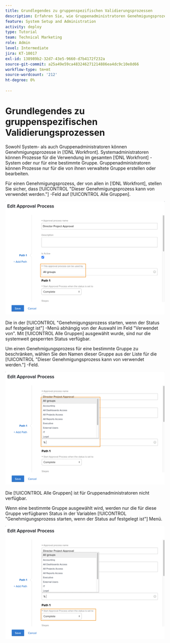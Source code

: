 ```yaml
---
title: Grundlegendes zu gruppenspezifischen Validierungsprozessen
description: Erfahren Sie, wie Gruppenadministratoren Genehmigungsprozesse für die von ihnen verwalteten Gruppen erstellen oder bearbeiten können.
feature: System Setup and Administration
activity: deploy
type: Tutorial
team: Technical Marketing
role: Admin
level: Intermediate
jira: KT-10017
exl-id: 138989b2-32d7-43e5-9660-d7b4172f232a
source-git-commit: a25a49e59ca483246271214886ea4dc9c10e8d66
workflow-type: tm+mt
source-wordcount: '212'
ht-degree: 0%

---
```


# Grundlegendes zu gruppenspezifischen Validierungsprozessen

Sowohl System- als auch Gruppenadministratoren können Genehmigungsprozesse in [!DNL Workfront]. Systemadministratoren können Prozesse für die Verwendung im gesamten [!DNL Workfront] -System oder nur für eine bestimmte Gruppe. Gruppenadministratoren können Prozesse nur für die von ihnen verwaltete Gruppe erstellen oder bearbeiten.

Für einen Genehmigungsprozess, der von allen in [!DNL Workfront], stellen Sie sicher, dass [!UICONTROL &quot;Dieser Genehmigungsprozess kann von verwendet werden.&quot;] -Feld auf [!UICONTROL Alle Gruppen].

![[!UICONTROL Genehmigungsprozess bearbeiten] Fenster mit hervorgehobenem Gruppenfeld](assets/admin-fund-approval-processes-1.png)

Die in der [!UICONTROL &quot;Genehmigungsprozess starten, wenn der Status auf festgelegt ist&quot;] -Menü abhängig von der Auswahl im Feld &quot;Verwendet von&quot;. Mit [!UICONTROL Alle Gruppen] ausgewählt wurde, sind nur die systemweit gesperrten Status verfügbar.

Um einen Genehmigungsprozess für eine bestimmte Gruppe zu beschränken, wählen Sie den Namen dieser Gruppe aus der Liste für die [!UICONTROL &quot;Dieser Genehmigungsprozess kann von verwendet werden.&quot;] -Feld.

![[!UICONTROL Genehmigungsprozess bearbeiten] Fenster mit erweitertem Gruppenfeld](assets/admin-fund-approval-processes-2.png)

Die [!UICONTROL Alle Gruppen] ist für Gruppenadministratoren nicht verfügbar.

Wenn eine bestimmte Gruppe ausgewählt wird, werden nur die für diese Gruppe verfügbaren Status in der Variablen [!UICONTROL &quot;Genehmigungsprozess starten, wenn der Status auf festgelegt ist&quot;] Menü.

![[!UICONTROL Genehmigungsprozess bearbeiten] Fenster mit hervorgehobenem Statusfeld](assets/admin-fund-approval-processes-3.png)

